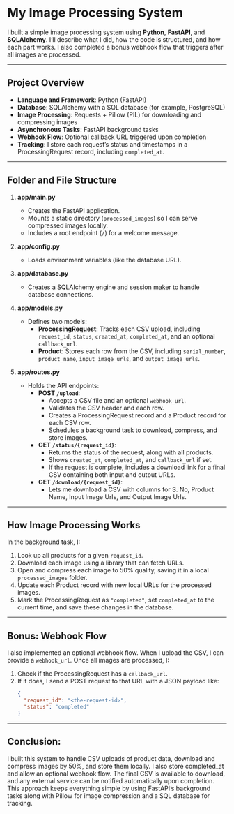 # My Image Processing System

I built a simple image processing system using **Python**, **FastAPI**, and **SQLAlchemy**. I’ll describe what I did, how the code is structured, and how each part works. I also completed a bonus webhook flow that triggers after all images are processed.

---

## Project Overview

- **Language and Framework**: Python (FastAPI)
- **Database**: SQLAlchemy with a SQL database (for example, PostgreSQL)
- **Image Processing**: Requests + Pillow (PIL) for downloading and compressing images
- **Asynchronous Tasks**: FastAPI background tasks
- **Webhook Flow**: Optional callback URL triggered upon completion
- **Tracking**: I store each request’s status and timestamps in a ProcessingRequest record, including `completed_at`.

---

## Folder and File Structure

1. **app/main.py**  
   - Creates the FastAPI application.  
   - Mounts a static directory (`processed_images`) so I can serve compressed images locally.  
   - Includes a root endpoint (`/`) for a welcome message.

2. **app/config.py**  
   - Loads environment variables (like the database URL).

3. **app/database.py**  
   - Creates a SQLAlchemy engine and session maker to handle database connections.

4. **app/models.py**  
   - Defines two models:
     - **ProcessingRequest**: Tracks each CSV upload, including `request_id`, `status`, `created_at`, `completed_at`, and an optional `callback_url`.
     - **Product**: Stores each row from the CSV, including `serial_number`, `product_name`, `input_image_urls`, and `output_image_urls`.

5. **app/routes.py**  
   - Holds the API endpoints:
     - **POST `/upload`**:
       - Accepts a CSV file and an optional `webhook_url`.
       - Validates the CSV header and each row.
       - Creates a ProcessingRequest record and a Product record for each CSV row.
       - Schedules a background task to download, compress, and store images.
     - **GET `/status/{request_id}`**:
       - Returns the status of the request, along with all products.
       - Shows `created_at`, `completed_at`, and `callback_url` if set.
       - If the request is complete, includes a download link for a final CSV containing both input and output URLs.
     - **GET `/download/{request_id}`**:
       - Lets me download a CSV with columns for S. No, Product Name, Input Image Urls, and Output Image Urls.

---

## How Image Processing Works

In the background task, I:

1. Look up all products for a given `request_id`.
2. Download each image using a library that can fetch URLs.
3. Open and compress each image to 50% quality, saving it in a local `processed_images` folder.
4. Update each Product record with new local URLs for the processed images.
5. Mark the ProcessingRequest as `"completed"`, set `completed_at` to the current time, and save these changes in the database.

---

## Bonus: Webhook Flow

I also implemented an optional webhook flow. When I upload the CSV, I can provide a `webhook_url`. Once all images are processed, I:

1. Check if the ProcessingRequest has a `callback_url`.
2. If it does, I send a POST request to that URL with a JSON payload like:
   ```json
   {
     "request_id": "<the-request-id>",
     "status": "completed"
   }

---

## Conclusion:

I built this system to handle CSV uploads of product data, download and compress images by 50%, and store them locally. I also store completed_at and allow an optional webhook flow. The final CSV is available to download, and any external service can be notified automatically upon completion. This approach keeps everything simple by using FastAPI’s background tasks along with Pillow for image compression and a SQL database for tracking.